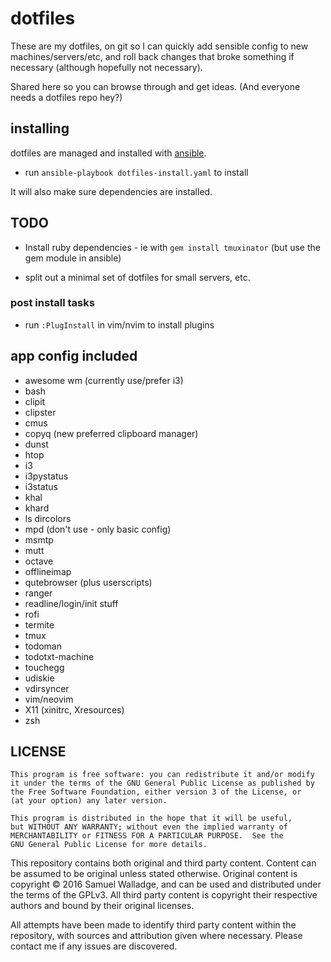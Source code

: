 

# dotfiles

These are my dotfiles, on git so I can quickly add sensible config to new machines/servers/etc, and roll back changes that broke something if necessary (although hopefully not necessary).

Shared here so you can browse through and get ideas. (And everyone needs a dotfiles repo hey?)


## installing

dotfiles are managed and installed with [ansible](https://www.ansible.com/).

- run `ansible-playbook dotfiles-install.yaml` to install

It will also make sure dependencies are installed.

## TODO

- Install ruby dependencies - ie with `gem install tmuxinator` (but use the gem module in ansible)

- split out a minimal set of dotfiles for small servers, etc.


### post install tasks

- run `:PlugInstall` in vim/nvim to install plugins


## app config included

- awesome wm (currently use/prefer i3)
- bash
- clipit
- clipster
- cmus
- copyq (new preferred clipboard manager)
- dunst
- htop
- i3
- i3pystatus
- i3status
- khal
- khard
- ls dircolors
- mpd (don't use - only basic config)
- msmtp
- mutt
- octave
- offlineimap
- qutebrowser (plus userscripts)
- ranger
- readline/login/init stuff
- rofi
- termite
- tmux
- todoman
- todotxt-machine
- touchegg
- udiskie
- vdirsyncer
- vim/neovim
- X11 (xinitrc, Xresources)
- zsh

## LICENSE

    This program is free software: you can redistribute it and/or modify
    it under the terms of the GNU General Public License as published by
    the Free Software Foundation, either version 3 of the License, or
    (at your option) any later version.

    This program is distributed in the hope that it will be useful,
    but WITHOUT ANY WARRANTY; without even the implied warranty of
    MERCHANTABILITY or FITNESS FOR A PARTICULAR PURPOSE.  See the
    GNU General Public License for more details.

This repository contains both original and third party content.
Content can be assumed to be original unless stated otherwise.
Original content is copyright © 2016 Samuel Walladge, and can be used and distributed under the terms of
the GPLv3. All third party content is copyright their respective authors and bound by their original licenses.

All attempts have been made to identify third party content within the repository, with sources and attribution given
where necessary. Please contact me if any issues are discovered.

